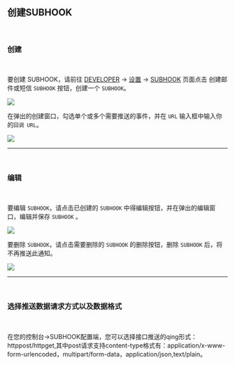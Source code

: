 ## 创建SUBHOOK

<br>

### **创建**

<br>

要创建 SUBHOOK，请前往 [DEVELOPER](https://www.mysubmail.com/chs/developer) -\> [设置](https://www.mysubmail.com/chs/account/settings#/developer) -\> [SUBHOOK](https://www.mysubmail.com/chs/account/settings#/developer/subhooks) 页面点击 创建邮件或短信 `SUBHOOK` 按钮，创建一个 `SUBHOOK`。

![](https://www.mysubmail.com/libraries/zh_cn/images/eg/subhook-1.jpg)

在弹出的创建窗口，勾选单个或多个需要推送的事件，并在 `URL` 输入框中输入你的`回调 URL`。

![](https://www.mysubmail.com/libraries/zh_cn/images/eg/subhook-2.jpg)

------

<br>

### **编辑**

<br>

要编辑 `SUBHOOK`，请点击已创建的 `SUBHOOK` 中得编辑按钮，并在弹出的编辑窗口，编辑并保存 `SUBHOOK` 。

![](https://www.mysubmail.com/libraries/zh_cn/images/eg/subhook-3.jpg)

要删除 `SUBHOOK`，请点击需要删除的 `SUBHOOK` 的删除按钮，删除 `SUBHOOK` 后，将不再推送此通知。

![](https://www.mysubmail.com/libraries/zh_cn/images/eg/subhook-4.jpg)

---

<br>

### **选择推送数据请求方式以及数据格式**

<br>

在您的控制台->SUBHOOK配置端，您可以选择接口推送的qing形式：httppost/httpget,其中post请求支持content-type格式有：application/x-www-form-urlencoded，multipart/form-data，application/json,text/plain。
